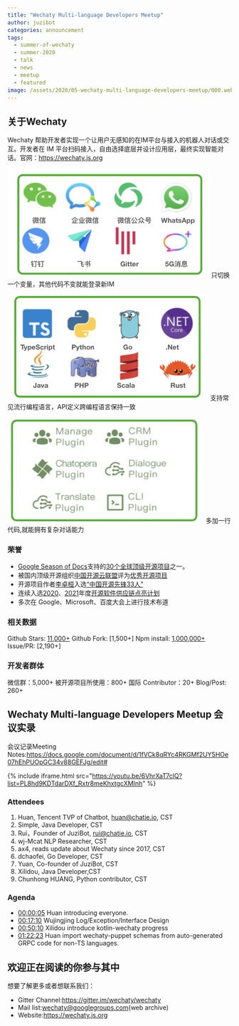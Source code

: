 ```yaml
---
title: "Wechaty Multi-language Developers Meetup"
author: juzibot
categories: announcement
tags:
  - summer-of-wechaty
  - summer-2020
  - talk
  - news
  - meetup
  - featured
image: /assets/2020/05-wechaty-multi-language-developers-meetup/000.webp
---
```


## 关于Wechaty

Wechaty 帮助开发者实现一个让用户无感知的在IM平台与接入的机器人对话或交互。开发者在 IM 平台扫码接入，自由选择底层并设计应用层，最终实现智能对话。官网：<https://wechaty.js.org>

![001](/assets/2020/05-wechaty-multi-language-developers-meetup/001.webp)
只切换一个变量，其他代码不变就能登录新IM

![002](/assets/2020/05-wechaty-multi-language-developers-meetup/002.webp)
支持常见流行编程语言，API定义跨编程语言保持一致

![003](/assets/2020/05-wechaty-multi-language-developers-meetup/003.webp)
多加一行代码,就能拥有复杂对话能力

### 荣誉

- [Google Season of Docs](https://developers.google.com/season-of-docs)支持的[30个全球顶级开源项目](https://developers.google.com/season-of-docs/docs/participants)之一。
- 被国内顶级开源组织[中国开源云联盟](https://www.coscl.org.cn/)评为[优秀开源项目](https://wechaty.js.org/2020/12/31/open-source-award-wechaty/)
- 开源项目作者[李卓桓](https://wechaty.js.org/contributors/huan/)入选[“中国开源先锋33人”](https://wechaty.js.org/2020/12/23/open-source-pioneer-huan/)
- 连续入选[2020](https://wechaty.js.org/docs/ospp/2020)、[2021](https://wechaty.js.org/docs/ospp/2021)年度[开源软件供应链点亮计划](https://summer.iscas.ac.cn/#/?lang=en)
- 多次在 Google、Microsoft、百度大会上进行技术布道

### 相关数据

Github Stars: [11,000+](https://starchart.cc/wechaty/wechaty)
Github Fork: [1,500+]
Npm install: [1,000,000+](https://npm-stat.com/charts.html?package=wechaty&from=2016-05-01&to=2021-03-23)
Issue/PR: [2,190+]

### 开发者群体

微信群：5,000+
被开源项目所使用：800+
国际 Contributor：20+
Blog/Post: 260+

## Wechaty Multi-language Developers Meetup 会议实录

会议记录Meeting Notes:<https://docs.google.com/document/d/1fVCk8qRYc4RKGMf2UY5HOe07hEhPUOpGC34v88GEFJg/edit#>

{% include iframe.html src="https://youtu.be/6VhrXaT7clQ?list=PL8hd9KDTdarDXf_Rxtr8meKhxtgcXMInh" %}

### Attendees

1. Huan, Tencent TVP of Chatbot, huan@chatie.io, CST
2. Simple, Java Developer, CST
3. Rui，Founder of JuziBot, rui@chatie.io, CST
4. wj-Mcat NLP Researcher, CST
5. ax4, reads update about Wechaty since 2017, CST
6. dchaofei, Go Developer, CST
7. Yuan, Co-founder of JuziBot, CST
8. Xilidou, Java Developer,CST
9. Chunhong HUANG, Python contributor, CST

### Agenda

- [00:00:05](https://youtu.be/6VhrXaT7clQ?list=PL8hd9KDTdarDXf_Rxtr8meKhxtgcXMInh) Huan introducing everyone.
- [00:17:10](https://youtu.be/6VhrXaT7clQ?list=PL8hd9KDTdarDXf_Rxtr8meKhxtgcXMInh&t=1038) Wujingjing Log/Exception/Interface Design
- [00:50:10](https://youtu.be/6VhrXaT7clQ?list=PL8hd9KDTdarDXf_Rxtr8meKhxtgcXMInh&t=3010) Xilidou introduce kotlin-wechaty progress
- [01:22:23](https://youtu.be/6VhrXaT7clQ?list=PL8hd9KDTdarDXf_Rxtr8meKhxtgcXMInh&t=4943) Huan import wechaty-puppet schemas from auto-generated GRPC code for non-TS languages.

## 欢迎正在阅读的你参与其中

想要了解更多或者想联系我们：

- Gitter Channel:<https://gitter.im/wechaty/wechaty>
- Mail list:<wechaty@googlegroups.com>(web archive)
- Website:<https://wechaty.js.org>
